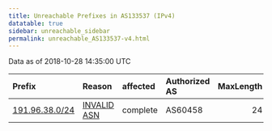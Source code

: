 ```yaml
---
title: Unreachable Prefixes in AS133537 (IPv4)
datatable: true
sidebar: unreachable_sidebar
permalink: unreachable_AS133537-v4.html
---
```


Data as of 2018-10-28 14:35:00 UTC


<div class="datatable-begin"></div>

| Prefix                                                 | Reason                                                                                                 | affected   | Authorized AS   |   MaxLength | Anchor                                         |   unreachable /24s |
|:-------------------------------------------------------|:-------------------------------------------------------------------------------------------------------|:-----------|:----------------|------------:|:-----------------------------------------------|-------------------:|
| [191.96.38.0/24](https://stat.ripe.net/191.96.38.0/24) | [INVALID ASN](https://rpki-validator.ripe.net/announcement-preview?asn=AS133537&prefix=191.96.38.0/24) | complete   | AS60458         |          24 | [LACNIC](unreachable_LACNIC_RPKI_Root-v4.html) |                  1 |

<div class="datatable-end"></div>